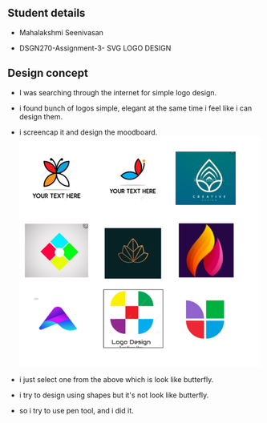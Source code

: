 ## Student details

- Mahalakshmi Seenivasan

- DSGN270-Assignment-3- SVG LOGO DESIGN

## Design concept

- I was searching through the internet for simple logo design.

- i found bunch of logos simple, elegant at the same time i feel like i can design them.

- i screencap it and design the moodboard.
  ![Moodboard for logo design](/assets/images/moodboard_logos.png)

- i just select one from the above which is look like butterfly.

- i try to design using shapes but it's not look like butterfly.

- so i try to use pen tool, and i did it.
